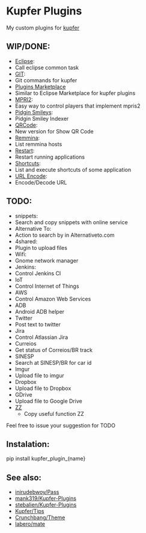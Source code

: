 Kupfer Plugins
==============

My custom plugins for [kupfer](http://engla.github.io/kupfer/)

WIP/DONE:
---------

* [Eclipse](./k2e):
 * Call eclipse common task
* [GIT](./git):
 * Git commands for kupfer
* [Plugins Marketplace](./marketplace)
 * Similar to Eclipse Marketplace for kupfer plugins
* [MPRI2](./mpris_2):
 * Easy way to control  players that implement mpris2
* [Pidgin Smileys](./pidgin_smiley):
 * Pidgin Smiley Indexer
* [QRCode](./show_qrcode):
 * New version for Show QR Code
* [Remmina](./remmina):
 * List remmina hosts
* [Restart](./restart_app):
 * Restart running applications
* [Shortcuts](./shortcuts):
 * List and execute shortcuts of some application
* [URL Encode](./url_encode):
 * Encode/Decode URL


TODO:
-----
* snippets:
 * Search and copy snippets with online service
* Alternative To:
 * Action to search by in Alternativeto.com
* 4shared:
 * Plugin to upload files
* Wifi:
 * Gnome network manager
* Jenkins:
 * Control Jenkins CI
* IoT
 * Control Internet of Things
* AWS
 * Control Amazon Web Services
* ADB
 * Android ADB helper
* Twitter
 * Post text to twitter
* Jira
 * Control Atlassian Jira
* Curreios
 * Get status of Correios/BR track
* SINESP
 * Search at SINESP/BR for car id
* Imgur
 * Upload file to imgur
* Dropbox
 * Upload file to Dropbox
* GDrive
 * Upload file to Google Drive
* [ZZ](https://github.com/funcoeszz/funcoeszz)
  * Copy useful function ZZ

Feel free to issue your suggestion for TODO


Instalation:
------------

pip install kupfer_plugin_(name}


See also:
---------

* [inirudebwoy/Pass](https://github.com/inirudebwoy/kupfer/blob/master/kupfer/plugin/pass.py)
* [mank319/Kupfer-Plugins](https://github.com/mank319/Kupfer-Plugins)
* [stebalien/Kupfer-Plugins](http://stebalien.com/blog/kupfer-plugins/)
* [Kupfer/Tips](https://wiki.gnome.org/Apps/Kupfer/Tips)
* [Crunchbang/Theme](http://crunchbang.org/forums/viewtopic.php?id=27501)
* [labero/mate](https://github.com/labero/kupfer/blob/MATE-desktop/kupfer/plugin/session_mate.py)
